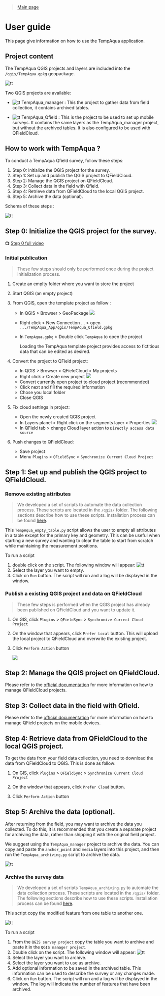 
> [Main page](../README.md)

# User guide

This page give information on how to use the TempAqua application.


## Project content

The TempAqua QGIS projects and layers are included into the `/qgis/TempAqua.gpkg` geopackage. 

![tt](static/qgis_gpk.png)



Two QGIS projects are available:
*  ![tt](static/qgis_small.png) TempAqua_manager : This the project to gather data from field collection, it contains archived tables.

* ![tt](static/qgis_small.png) TempAqua_Qfield : This is the project to be used to set up mobile surveys. It contains the same layers as the TempAqua_manager project, but without the archived tables. It is also configured to be used with QFieldCloud.




## How to work with TempAqua ? 


To conduct a TempAqua Qfield survey, follow these steps:


1. Step 0: Initialize the QGIS project for the survey.
1. Step 1: Set up and publish the QGIS project to QFieldCloud.
1. Step 2: Manage the QGIS project on QFieldCloud.
1. Step 3: Collect data in the field with Qfield.
1. Step 4: Retrieve data from QFieldCloud to the local QGIS project.
1. Step 5: Archive the data (optional).

Schema of these steps :



![tt](static/process.png)



## Step 0: Initialize the QGIS project for the survey.

📺 [Step 0 full video](https://raw.githubusercontent.com/TempAqua/TempAqua_App/main/doc/static/step0.mp4)
 

### Initial publication


> These few steps should only be performed once during the project initialization process.

1. Create an emplty folder where you want to store the project

2. Start QGIS (an empty project)

3. From QGIS, open the template project as follow : 
   
   - In QGIS > Browser > GeoPackage
     ![   ](static/deploy_step3.png)
   
   - Right click > New Connection ... > open `.../TempAqua_App/qgis/TempAqua_Qfield.gpkg`
   
   - In `TempAqua.gpkg` > Double click `TempAqua` to open the project
     
     Loading the TempAqua template project provides access to fictitious data that can be edited as desired.

4. Convert the project to QField project:
   
   - In QGIS > Browser > QFieldCloud > My projects
   - Right click > Create new project
     ![   ](static/deploy_step4.png)
   - Convert currently open project to cloud project (recommended)
   - Click next and fill the required information
   - Chose you local folder
   - Close QGIS

5. Fix cloud settings in project:
   
   - Open the newly created QGIS project
   - In Layers planel > Right click on the segments layer > Properties 
        ![   ](static/deploy_step5.png)
   - In QField tab > change Cloud layer action to `Directly access data source`

6. Push changes to QFieldCloud:
   
   - Save project
   - Menu `Plugins` > `QFieldSync` > `Synchronize Current Cloud Project`







## Step 1: Set up and publish the QGIS project to QFieldCloud.



### Remove existing attributes

> We developed a set of scripts to automate the data collection process. These scripts are located in the `/qgis/` folder. The following sections describe how to use these scripts. Installation process can be found [here](INSTALLATION.md).

This `TempAqua_empty_table.py` script allows the user to empty all attributes in a table except for the primary key and geometry. This can be useful when starting a new survey and wanting to clear the table to start from scratch while maintaining the measurement positions.


To run a script

1. double click on the script. The following window will appear:
![tt](static/tempAqua_archiving_3.png)
2. Select the layer you want to empty.
3. Click on `Run` button. The script will run and a log will be displayed in the window. 




### Publish a existing QGIS project and data on QFieldCloud


> These few steps is performed when the QGIS project has already been published on QFieldCloud and you want to update it.


1. On GIS, click `Plugins` > `QFieldSync` > `Synchronize Current Cloud Project`

2. On the window that appears, click `Prefer Local` button. This will upload the local project to QFieldCloud and overwrite the existing project.

3. Click `Perform Action` button

   ![   ](static/qgisfiledcloud_1.png)





## Step 2: Manage the QGIS project on QFieldCloud.

Please refer to the [official documentation](https://docs.qfield.org/get-started/tutorials/get-started-qfc/) for more information on how to manage QFieldCloud projects.




## Step 3: Collect data in the field with Qfield.

Please refer to the [official documentation](https://docs.qfield.org/get-started/) for more information on how to manage QField projects on the mobile devices.



## Step 4: Retrieve data from QFieldCloud to the local QGIS project.

To get the data from your field data collection, you need to download the data from QFieldCloud to QGIS. This is done as follow:

1. On GIS, click `Plugins` > `QFieldSync` > `Synchronize Current Cloud Project`

2. On the window that appears, click `Prefer Cloud` button. 

3. Click `Perform Action` button




## Step 5: Archive the data (optional).

After returning from the field, you may want to archive the data you collected. To do this, it is recommended that you create a separate project for archiving the data, rather than shipping it with the original field project.

We suggest using the `TempAqua_manager` project to archive the data. You can copy and paste the `anchor_point` and `media` layers into this project, and then run the `TempAqua_archiving.py` script to archive the data.


![tt](static/archive.png)


### Archive the survey data

> We developed a set of scripts `TempAqua_archiving.py`  to automate the data collection process. These scripts are located in the `/qgis/` folder. The following sections describe how to use these scripts. Installation process can be found [here](INSTALLATION.md).


This script copy the modified feature from one table to another one. 



![tt](static/tempAqua_archiving.png)


To run a script


1. From the `QGIS survey project` copy the table you want to archive and paste it in the `QGIS manager project`. 
1. Double click on the script. The following window will appear:
![tt](static/tempAqua_archiving_2.png)
1. Select the layer you want to archive.
1. Select the layer you want to use as archive.
1. Add optional information to be saved in the archived table. This information can be used to describe the survey or any changes made.
1. Click on `Run` button. The script will run and a log will be displayed in the window. The log will indicate the number of features that have been archived.








